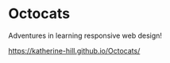 # Octocats

Adventures in learning responsive web design!

https://katherine-hill.github.io/Octocats/

